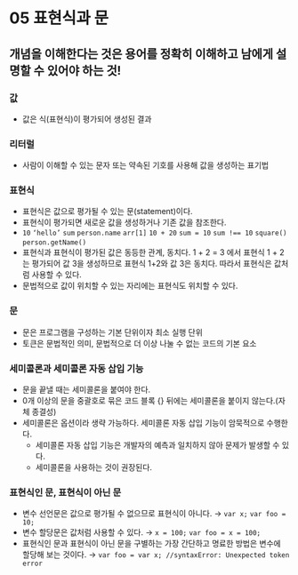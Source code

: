 # 05 표현식과 문

## 개념을 이해한다는 것은 용어를 정확히 이해하고 남에게 설명할 수 있어야 하는 것!

### 값

- 값은 식(표현식)이 평가되어 생성된 결과

### 리터럴

- 사람이 이해할 수 있는 문자 또는 약속된 기호를 사용해 값을 생성하는 표기법

### 표현식

- 표현식은 값으로 평가될 수 있는 문(statement)이다.
- 표현식이 평가되면 새로운 값을 생성하거나 기존 값을 참조한다.
- `10`  `‘hello’` `sum` `person.name` `arr[1]` `10 + 20` `sum = 10` `sum !== 10` `square()` `person.getName()`
- 표현식과 표현식이 평가된 값은 동등한 관계, 동치다.  1 + 2 = 3 에서 표현식 1 + 2는 평가되어 값 3을 생성하므로 표현식 1+2와 값 3은 동치다. 따라서 표현식은 값처럼 사용할 수 있다.
- 문법적으로 값이 위치할 수 있는 자리에는 표현식도 위치할 수 있다.

### 문

- 문은 프로그램을 구성하는 기본 단위이자 최소 실행 단위
- 토큰은 문법적인 의미, 문법적으로 더 이상 나눌 수 없는 코드의 기본 요소

### 세미콜론과 세미콜론 자동 삽입 기능

- 문을 끝낼 때는 세미콜론을 붙여야 한다.
- 0개 이상의 문을 중괄호로 묶은 코드 블록 {} 뒤에는 세미콜론을 붙이지 않는다.(자체 종결성)
- 세미콜론은 옵션이라 생략 가능하다. 세미콜론 자동 삽입 기능이 암묵적으로 수행한다.
    - 세미콜론 자동 삽입 기능은 개발자의 예측과 일치하지 않아 문제가 발생할 수 있다.
    - 세미콜론을 사용하는 것이 권장된다.

### 표현식인 문, 표현식이 아닌 문

- 변수 선언문은 값으로 평가될 수 없으므로 표현식이 아니다. → `var x;`  `var foo = 10;`
- 변수 할당문은 값처럼 사용할 수 있다. → `x = 100;`  `var foo = x = 100;`
- 표현식인 문과 표현식이 아닌 문을 구별하는 가장 간단하고 명료한 방법은 변수에 할당해 보는 것이다. → `var foo = var x; //syntaxError: Unexpected token error`